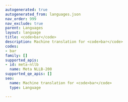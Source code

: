 ```yaml
---
autogenerated: true
autogenerated_from: languages.json
nav_order: 999
nav_exclude: true
parent: Languages
layout: language
title: <code>bar</code>
description: Machine translation for <code>bar</code>
codes:
- bar
family: []
supported_apis:
- id: meta-nllb
  name: Meta NLLB-200
supported_qe_apis: []
seo:
  name: Machine translation for <code>bar</code>
  type: Language

---
```


